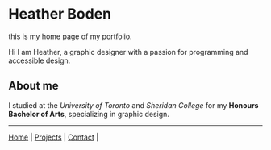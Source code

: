 # Heather Boden

this is my home page of my portfolio. 


Hi I am Heather, a graphic designer with a passion for programming and accessible design. 

## About me

I studied at the _University of Toronto_ and _Sheridan College_ for my **Honours Bachelor of Arts**, specializing in graphic design. 

----
[Home](/markdown-portfolio/) |
[Projects](projects.markdown) |
[Contact](contact.markdown) |